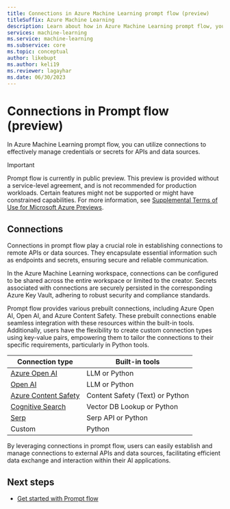 ```yaml
---
title: Connections in Azure Machine Learning prompt flow (preview)
titleSuffix: Azure Machine Learning
description: Learn about how in Azure Machine Learning prompt flow, you can utilize connections to effectively manage credentials or secrets for APIs and data sources.
services: machine-learning
ms.service: machine-learning
ms.subservice: core
ms.topic: conceptual
author: likebupt
ms.author: keli19
ms.reviewer: lagayhar
ms.date: 06/30/2023
---
```


# Connections in Prompt flow (preview)

In Azure Machine Learning prompt flow, you can utilize connections to effectively manage credentials or secrets for APIs and data sources.

> [!IMPORTANT]
> Prompt flow is currently in public preview. This preview is provided without a service-level agreement, and is not recommended for production workloads. Certain features might not be supported or might have constrained capabilities.
> For more information, see [Supplemental Terms of Use for Microsoft Azure Previews](https://azure.microsoft.com/support/legal/preview-supplemental-terms/).


## Connections

Connections in prompt flow play a crucial role in establishing connections to remote APIs or data sources. They encapsulate essential information such as endpoints and secrets, ensuring secure and reliable communication.

In the Azure Machine Learning workspace, connections can be configured to be shared across the entire workspace or limited to the creator. Secrets associated with connections are securely persisted in the corresponding Azure Key Vault, adhering to robust security and compliance standards.

Prompt flow provides various prebuilt connections, including Azure Open AI, Open AI, and Azure Content Safety. These prebuilt connections enable seamless integration with these resources within the built-in tools. Additionally, users have the flexibility to create custom connection types using key-value pairs, empowering them to tailor the connections to their specific requirements, particularly in Python tools.

| Connection type                                              | Built-in tools                  |
| ------------------------------------------------------------ | ------------------------------- |
| [Azure Open AI](https://azure.microsoft.com/products/cognitive-services/openai-service) | LLM or Python                   |
| [Open AI](https://openai.com/)                               | LLM or Python                   |
| [Azure Content Safety](https://aka.ms/acs-doc)               | Content Safety (Text) or Python |
| [Cognitive Search](https://azure.microsoft.com/products/search) | Vector DB Lookup or Python      |
| [Serp](https://serpapi.com/)                                 | Serp API or Python              |
| Custom                                                       | Python                          |

By leveraging connections in prompt flow, users can easily establish and manage connections to external APIs and data sources, facilitating efficient data exchange and interaction within their AI applications.

## Next steps

- [Get started with Prompt flow](get-started-prompt-flow.md)